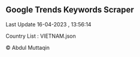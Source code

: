 

## Google Trends Keywords Scraper 
 
Last Update 16-04-2023 , 13:56:14

Country List :
VIETNAM.json



© Abdul Muttaqin 
